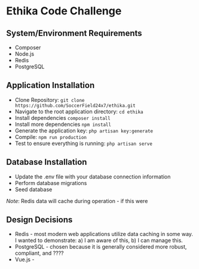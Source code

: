 # Ethika Code Challenge

## System/Environment Requirements
* Composer
* Node.js
* Redis
* PostgreSQL

## Application Installation

* Clone Repository:  `git clone https://github.com/SoccerField24x7/ethika.git`
* Navigate to the root application directory: `cd ethika`
* Install dependencies `composer install`
* Install more dependencies `npm install`
* Generate the application key:  `php artisan key:generate`
* Compile: `npm run production`
* Test to ensure everything is running: `php artisan serve`

## Database Installation

* Update the .env file with your database connection information
* Perform database migrations
* Seed database

_Note_: Redis data will cache during operation - if this were 


## Design Decisions

* Redis - most modern web applications utilize data caching in some way. I wanted to demonstrate: a) I am aware of this, b) I can manage this.
* PostgreSQL - chosen because it is generally considered more robust, compliant, and ????
* Vue.js - 
